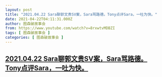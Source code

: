 ```yaml
---
layout: post
title: "2021.04.22 Sara聊郭文贵SV案，Sara骂路德。Tony点评Sara，一吐为快。"
date: 2021-04-22T04:11:31.000Z
author: 图森破故事会
from: https://www.youtube.com/watch?v=8rxwtvMDBZI
tags: [ 图森破故事会 ]
categories: [ 图森破故事会 ]
---
```

<!--1619064691000-->
[2021.04.22 Sara聊郭文贵SV案，Sara骂路德。Tony点评Sara，一吐为快。](https://www.youtube.com/watch?v=8rxwtvMDBZI)
------

<div>

</div>
